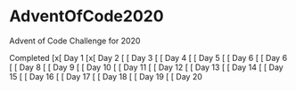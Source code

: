 # AdventOfCode2020
Advent of Code Challenge for 2020

Completed
[x[ Day 1
[x[ Day 2
[ [ Day 3
[ [ Day 4
[ [ Day 5
[ [ Day 6
[ [ Day 6
[ [ Day 8
[ [ Day 9
[ [ Day 10
[ [ Day 11
[ [ Day 12
[ [ Day 13
[ [ Day 14
[ [ Day 15
[ [ Day 16
[ [ Day 17
[ [ Day 18
[ [ Day 19
[ [ Day 20
